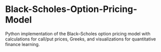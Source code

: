 # Black-Scholes-Option-Pricing-Model
Python implementation of the Black–Scholes option pricing model with calculations for call/put prices, Greeks, and visualizations for quantitative finance learning.
